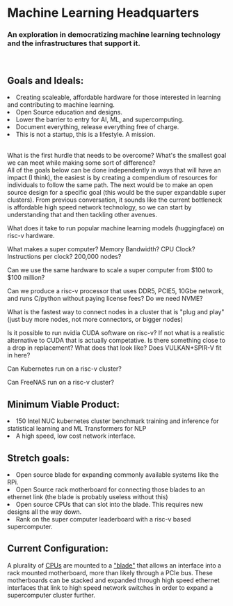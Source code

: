 # Machine Learning Headquarters
### An exploration in democratizing machine learning technology and the infrastructures that support it.  
<br>

## Goals and Ideals:  
  <u1>
    <li>   Creating scaleable, affordable hardware for those interested in learning and contributing to machine learning.</li>
    <li>   Open Source education and designs.</li>
    <li>   Lower the barrier to entry for AI, ML, and supercomputing. </li>
    <li>   Document everything, release everything free of charge. </li>
    <li>   This is not a startup, this is a lifestyle. A mission.</li>
  </u1>
  
  <br> 
  
  What is the first hurdle that needs to be overcome? What's the smallest goal we can meet while making some sort of difference?  
  All of the goals below can be done independently in ways that will have an impact (I think), the easiest is by creating a compendium of
  resources for individuals to follow the same path. The next would be to make an open source design for a specific goal (this would be
  the super expandable super clusters). From previous conversation, it sounds like the current bottleneck is affordable high speed network
  technology, so we can start by understanding that and then tackling other avenues.

  What does it take to run popular machine learning models (huggingface) on risc-v hardware.
  
  What makes a super computer? Memory Bandwidth? CPU Clock? Instructions per clock? 200,000 nodes?
  
  Can we use the same hardware to scale a super computer from $100 to $100 million?
  
  Can we produce a risc-v processor that uses DDR5, PCIE5, 10Gbe network, and runs C/python without paying license fees? Do we need NVME?
  
  What is the fastest way to connect nodes in a cluster that is "plug and play" (just buy more nodes, not more connectors, or bigger nodes)
  
  Is it possible to run nvidia CUDA software on risc-v? If not what is a realistic alternative to CUDA that is actually competative. Is there something close to a drop in replacement? What does that look like? Does VULKAN+SPIR-V fit in here?
  
  Can Kubernetes run on a risc-v cluster? 
  
  Can FreeNAS run on a risc-v cluster? 

## Minimum Viable Product:  
  <li>150 Intel NUC kubernetes cluster benchmark training and inference for statistical learning and ML Transformers for NLP</li>
  <li>A high speed, low cost network interface.</li>
  
## Stretch goals:  
  <li>Open source blade for expanding commonly available systems like the RPi.</li> 
  <li>Open Source rack motherboard for connecting those blades to an ethernet link (the blade is probably useless without this)  </li>
  <li>Open source CPUs that can slot into the blade. This requires new designs all the way down.</li>
  <li>Rank on the super computer leaderboard with a risc-v based supercomputer. </li>



## Current Configuration:  
  A plurality of [CPUs](<https://github.com/Machine-Learning-Headquarters/CPUDesign> "Current CPU designs") are mounted to a ["blade"](<https://github.com/Machine-Learning-Headquarters/BladeArchitectures> "Current designs for CPU mount board") that allows an interface into a rack mounted motherboard, more than likely through a PCIe bus. These motherboards can be stacked and expanded through high speed ethernet interfaces that link to high speed network switches in order to expand a supercomputer cluster further.
